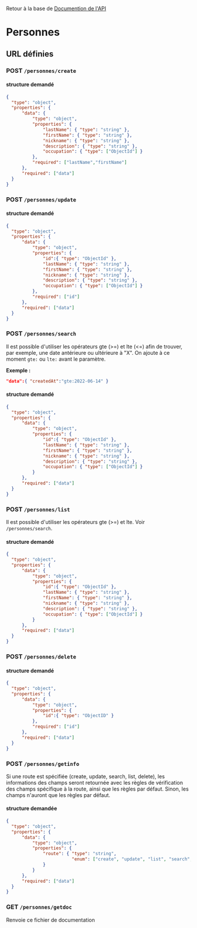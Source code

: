Retour à la base de [Documention de l'API](documentation-api.md)

# Personnes

## URL définies

### POST `/personnes/create`

#### structure demandé
```json
{
  "type": "object",
  "properties": {
      "data": {
          "type": "object",
          "properties": {
              "lastName": { "type": "string" },
              "firstName": { "type": "string" },
              "nickname": { "type": "string" },
              "description": { "type": "string" },
              "occupation": { "type": ["ObjectId"] }
          },
          "required": ["lastName","firstName"]
      },
      "required": ["data"]
  }
}
```

### POST `/personnes/update`

#### structure demandé
```json
{
  "type": "object",
  "properties": {
      "data": {
          "type": "object",
          "properties": {
              "id":{ "type": "ObjectId" },
              "lastName": { "type": "string" },
              "firstName": { "type": "string" },
              "nickname": { "type": "string" },
              "description": { "type": "string" },
              "occupation": { "type": ["ObjectId"] }
          },
          "required": ["id"]
      },
      "required": ["data"]
  }
}
```


### POST `/personnes/search`
Il est possible d'utiliser les opérateurs gte (>=) et lte (<=) afin de trouver, par exemple, une date antérieure ou ultérieure à "X". On ajoute à ce moment `gte:` ou `lte:` avant le paramètre.

**Exemple :**
```json 
"data":{ "createdAt":"gte:2022-06-14" }
```
#### structure demandé
```json
{
  "type": "object",
  "properties": {
      "data": {
          "type": "object",
          "properties": {
              "id":{ "type": "ObjectId" },
              "lastName": { "type": "string" },
              "firstName": { "type": "string" },
              "nickname": { "type": "string" },
              "description": { "type": "string" },
              "occupation": { "type": ["ObjectId"] }
          }
      },
      "required": ["data"]
  }
}
```

### POST `/personnes/list`
Il est possible d'utiliser les opérateurs gte (>=) et lte. Voir `/personnes/search`.
#### structure demandé
```json
{
  "type": "object",
  "properties": {
      "data": {
          "type": "object",
          "properties": {
              "id":{ "type": "ObjectId" },
              "lastName": { "type": "string" },
              "firstName": { "type": "string" },
              "nickname": { "type": "string" },
              "description": { "type": "string" },
              "occupation": { "type": ["ObjectId"] }
          }
      },
      "required": ["data"]
  }
}
```

### POST `/personnes/delete`
#### structure demandé
```json
{
  "type": "object",
  "properties": {
      "data": {
          "type": "object",
          "properties": {
              "id":{ "type": "ObjectID" }
          },
          "required": ["id"]
      },
      "required": ["data"]
  }
}
```

### POST `/personnes/getinfo`

Si une route est spécifiée (create, update, search, list, delete), les informations des champs seront retournée avec les règles de vérification des champs spécifique à la route, ainsi que les règles par défaut.
Sinon, les champs n'auront que les règles par défaut.

#### structure demandée
```json
{
  "type": "object",
  "properties": {
      "data": {
          "type": "object",
          "properties": {
              "route": { "type": "string",
                         "enum": ["create", "update", "list", "search", "delete"]
              }
          }
      },
      "required": ["data"]
  }
}
```

### GET `/personnes/getdoc`
Renvoie ce fichier de documentation